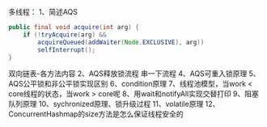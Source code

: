 多线程：
1、简述AQS
```java
public final void acquire(int arg) {
	if (!tryAcquire(arg) &&
		acquireQueued(addWaiter(Node.EXCLUSIVE), arg))
		selfInterrupt();
}
```
双向链表-各方法内容
2、AQS释放锁流程
串一下流程
4、AQS可重入锁原理
5、AQS公平锁和非公平锁实现区别
6、condition原理
7、线程池模型，当work < core线程的状态，当work > core呢
8、用wait和notifyAll实现交替打印
9、阻塞队列原理
10、sychronized原理、锁升级过程
11、volatile原理
12、ConcurrentHashmap的size方法是怎么保证线程安全的